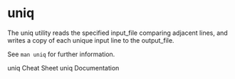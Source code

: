 # uniq

The uniq utility reads the specified input_file comparing adjacent lines, and writes a copy of each unique input line to the output_file.

See `man uniq` for further information.

<BadgeLink badgeText='Cheat Sheet' colorScheme='blue' href='https://www.geeksforgeeks.org/uniq-command-in-linux-with-examples/'>uniq Cheat Sheet</BadgeLink>
<BadgeLink badgeText='Documentation' colorScheme='blue' href='https://man7.org/linux/man-pages/man1/uniq.1.html'>uniq Documentation</BadgeLink>
